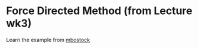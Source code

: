# Force Directed Method (from Lecture wk3)

Learn the example from [mbostock](https://bl.ocks.org/mbostock/4062045)